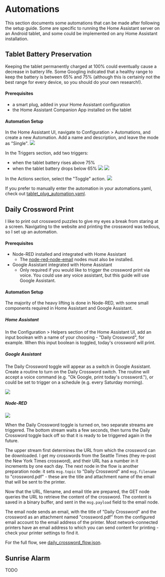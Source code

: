 # Automations
This section documents some automations that can be made after following the setup guide. Some are specific to running the Home Assistant server on an Android tablet, and some could be implemented on any Home Assistant installation.

## Tablet Battery Preservation
Keeping the tablet permanently charged at 100% could eventually cause a decrease in battery life. Some Googling indicated that a healthy range to keep the battery is between 65% and 75% (although this is certainly not the best range for every device, so you should do your own research!). 

#### Prerequisites
- a smart plug, added in your Home Assistant configuration
- the Home Assistant Companion App installed on the tablet

#### Automation Setup
In the Home Assistant UI, navigate to Configuration > Automations, and create a new Automation. Add a name and description, and leave the mode as "Single".
![](tablet_charger/name_and_description.png)

In the Triggers section, add two triggers:
- when the tablet battery rises above 75%
- when the tablet battery drops below 65%
![](tablet_charger/75_percent_trigger.png)
![](tablet_charger/65_percent_trigger.png)

In the Actions section, select the "Toggle" action.
![](tablet_charger/toggle_action.png)

If you prefer to manually enter the automation in your automations.yaml, check out [tablet_plug_automation.yaml](tablet_charger/tablet_battery_maintenance_automation.yaml).

## Daily Crossword Print
I like to print out crossword puzzles to give my eyes a break from staring at a screen. Navigating to the website and printing the crossword was tedious, so I set up an automation.

#### Prerequisites
- Node-RED installed and integrated with Home Assistant
	- The [node-red-node-email](https://flows.nodered.org/node/node-red-node-email) nodes must also be installed.
- Google Assistant integrated with Home Assistant
	- Only required if you would like to trigger the crossword print via voice. You could use any voice assistant, but this guide will use Google Assistant.

#### Automation Setup
The majority of the heavy lifting is done in Node-RED, with some small components required in Home Assistant and Google Assistant.

##### Home Assistant
In the Configuration > Helpers section of the Home Assistant UI, add an input boolean with a name of your choosing - "Daily Crossword", for example. When this input boolean is toggled, today's crossword will print.

##### Google Assistant
The Daily Crossword toggle will appear as a switch in Google Assistant. Create a routine to turn on the Daily Crossword switch. The routine will accept a voice command (e.g. "Ok Google, print today's crossword."), or could be set to trigger on a schedule (e.g. every Saturday morning).

![](daily_crossword/google_crossword_routine.jpg)

##### Node-RED
![](daily_crossword/daily_crossword_flow.png)

When the Daily Crossword toggle is turned on, two separate streams are triggered. The bottom stream waits a few seconds, then turns the Daily Crossword toggle back off so that it is ready to be triggered again in the future.

The upper stream first determines the URL from which the crossword can be downloaded. I get my crosswords from the Seattle Times (they re-post the New York Times crossword), and their URL has a number in it increments by one each day. The next node in the flow is another preparation node: it sets `msg.topic` to "Daily Crossword" and `msg.filename` to "crossword.pdf" - these are the title and attachment name of the email that will be sent to the printer.

Now that the URL, filename, and email title are prepared, the GET node queries the URL to retrieve the content of the crossword. The content is saved in a binary buffer, and sent in the `msg.payload` field to the email node.

The email node sends an email, with the title of "Daily Crossword" and the crossword as an attachment named "crossword.pdf" from the configured email account to the email address of the printer. Most network-connected printers have an email address to which you can send content for printing - check your printer settings to find it.

For the full flow, see [daily_crossword_flow.json](daily_crossword/daily_crossword_flow.json).


## Sunrise Alarm
TODO